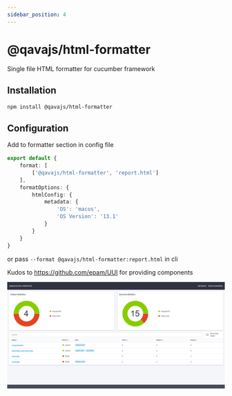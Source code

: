 ```yaml
---
sidebar_position: 4
---
```


# @qavajs/html-formatter

Single file HTML formatter for cucumber framework

## Installation
```
npm install @qavajs/html-formatter
```
   
## Configuration
Add to formatter section in config file

```typescript
export default {
    format: [
        ['@qavajs/html-formatter', 'report.html']
    ],
    formatOptions: {
        htmlConfig: {
            metadata: {
                'OS': 'macos',
                'OS Version': '13.1'
            }
        }
    }
}
```

or pass `--format @qavajs/html-formatter:report.html` in cli

Kudos to https://github.com/epam/UUI for providing components

![](https://raw.githubusercontent.com/qavajs/html-formatter/main/assets/qavajs_html_reporter.png)
